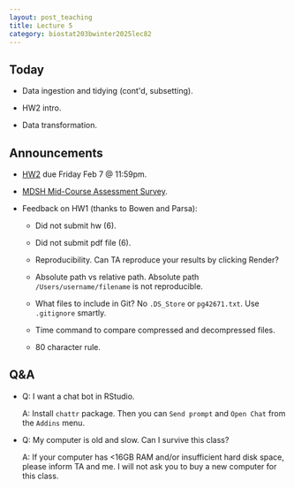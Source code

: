 ```yaml
---
layout: post_teaching
title: Lecture 5
category: biostat203bwinter2025lec82
---
```


## Today

* Data ingestion and tidying (cont'd, subsetting).

* HW2 intro.

* Data transformation.

## Announcements

* [HW2](https://ucla-biostat-203b.github.io/2025winter/hw/hw2/hw2.html) due Friday Feb 7 @ 11:59pm.

* [MDSH Mid-Course Assessment Survey](https://forms.office.com/r/0FXL4S23xF).

* Feedback on HW1 (thanks to Bowen and Parsa):

    * Did not submit hw (6).  
    
    * Did not submit pdf file (6).  
    
    * Reproducibility. Can TA reproduce your results by clicking Render?    
    
    * Absolute path vs relative path. Absolute path `/Users/username/filename` is not reproducible.
    
    * What files to include in Git? No `.DS_Store` or `pg42671.txt`. Use `.gitignore` smartly.  
    
    * Time command to compare compressed and decompressed files.  
    
    * 80 character rule.  

## Q&A

* Q: I want a chat bot in RStudio. 

    A: Install `chattr` package. Then you can `Send prompt` and `Open Chat` from the `Addins` menu.
    
* Q: My computer is old and slow. Can I survive this class? 

    A: If your computer has <16GB RAM and/or insufficient hard disk space, please inform TA and me. I will not ask you to buy a new computer for this class.  
